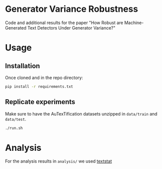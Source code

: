 # Generator Variance Robustness

Code and additional results for the paper "How Robust are Machine-Generated Text Detectors Under Generator Variance?"

# Usage

## Installation
Once cloned and in the repo directory:
```bash
pip install -r requirements.txt
```

## Replicate experiments

Make sure to have the AuTexTification datasets unzipped in `data/train` and `data/test`.
```bash
./run.sh
```

# Analysis

For the analysis results in `analysis/` we used [textstat](https://github.com/textstat/textstat)
